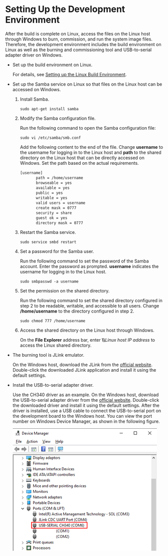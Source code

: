 # Setting Up the Development Environment<a name="EN-US_TOPIC_0308937178"></a>

After the build is complete on Linux, access the files on the Linux host through Windows to burn, commission, and run the system image files. Therefore, the development environment includes the build environment on Linux as well as the burning and commissioning tool and USB-to-serial adapter driver on Windows.

-   Set up the build environment on Linux.

    For details, see  [Setting up the Linux Build Environment](../LiteOS_Build_and_IDE_en/setting-up-the-linux-build-environment.md).

-   Set up the Samba service on Linux so that files on the Linux host can be accessed on Windows.
    1.  Install Samba.

        ```
        sudo apt-get install samba
        ```

    2.  Modify the Samba configuration file. 

        Run the following command to open the Samba configuration file:

        ```
        sudo vi /etc/samba/smb.conf
        ```

        Add the following content to the end of the file. Change  **username**  to the username for logging in to the Linux host and  **path**  to the shared directory on the Linux host that can be directly accessed on Windows. Set the path based on the actual requirements.

        ```
        [username]
               path = /home/username
               browseable = yes
               available = yes
               public = yes
               writable = yes
               valid users = username
               create mask = 0777
               security = share
               guest ok = yes
               directory mask = 0777
        ```

    3.  Restart the Samba service.

        ```
        sudo service smbd restart
        ```

    4.  Set a password for the Samba user.

        Run the following command to set the password of the Samba account. Enter the password as prompted.  **username**  indicates the username for logging in to the Linux host.

        ```
        sudo smbpasswd -a username
        ```

    5.  Set the permission on the shared directory.

        Run the following command to set the shared directory configured in step 2 to be readable, writable, and accessible to all users. Change  **/home/username**  to the directory configured in step 2.

        ```
        sudo chmod 777 /home/username
        ```

    6.  Access the shared directory on the Linux host through Windows.

        On the  **File Explorer**  address bar, enter  **\\\\**_Linux host IP address_  to access the Linux shared directory.


-   The burning tool is JLink emulator.

    On the Windows host, download the JLink from the  [official website](https://www.segger.com/downloads/jlink/JLink_Windows.exe). Double-click the downloaded JLink application and install it using the default settings.

-   Install the USB-to-serial adapter driver.

    Use the CH340 driver as an example. On the Windows host, download the USB-to-serial adapter driver from the  [official website](http://www.wch-ic.com/downloads/CH341SER_EXE.html). Double-click the downloaded driver and install it using the default settings. After the driver is installed, use a USB cable to connect the USB-to-serial port on the development board to the Windows host. You can view the port number on Windows Device Manager, as shown in the following figure.

    ![](figures/get_serial_port.png)

